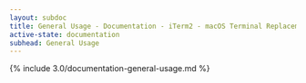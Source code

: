 ```yaml
---
layout: subdoc
title: General Usage - Documentation - iTerm2 - macOS Terminal Replacement
active-state: documentation
subhead: General Usage
---
```

{% include 3.0/documentation-general-usage.md %}
